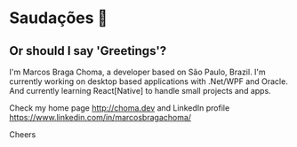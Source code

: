 # Saudações 👋
## Or should I say 'Greetings'?

I'm Marcos Braga Choma, a developer based on São Paulo, Brazil. I'm currently working on desktop based applications with .Net/WPF and Oracle. And currently learning React[Native] to handle small projects and apps.

Check my home page http://choma.dev and LinkedIn profile https://www.linkedin.com/in/marcosbragachoma/

Cheers

<!--
**chomadev/chomadev** is a ✨ _special_ ✨ repository because its `README.md` (this file) appears on your GitHub profile.

Here are some ideas to get you started:

- 🔭 I’m currently working on ...
- 🌱 I’m currently learning ...
- 👯 I’m looking to collaborate on ...
- 🤔 I’m looking for help with ...
- 💬 Ask me about ...
- 📫 How to reach me: ...
- 😄 Pronouns: ...
- ⚡ Fun fact: ...
-->
